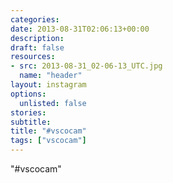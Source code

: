 ```yaml
---
categories:
date: 2013-08-31T02:06:13+00:00
description:
draft: false
resources:
- src: 2013-08-31_02-06-13_UTC.jpg
  name: "header"
layout: instagram
options:
  unlisted: false
stories:
subtitle:
title: "#vscocam"
tags: ["vscocam"]
---
```


"#vscocam"
